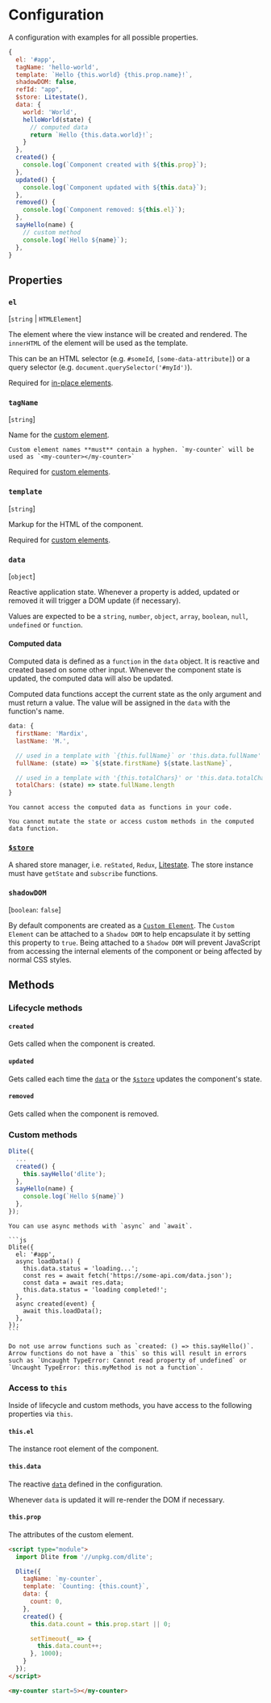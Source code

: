 # Configuration

A configuration with examples for all possible properties.

```js
{
  el: '#app',
  tagName: 'hello-world',
  template: `Hello {this.world} {this.prop.name}!`,
  shadowDOM: false,
  refId: "app",
  $store: Litestate(),
  data: {
    world: 'World',
    helloWorld(state) {
      // computed data
      return `Hello {this.data.world}!`;
    }
  },
  created() {
    console.log(`Component created with ${this.prop}`);
  },
  updated() {
    console.log(`Component updated with ${this.data}`);
  },
  removed() {
    console.log(`Component removed: ${this.el}`);
  },
  sayHello(name) {
    // custom method
    console.log(`Hello ${name}`);
  },
}
```

## Properties

### `el`
[`string` | `HTMLElement`]

The element where the view instance will be created and rendered. The `innerHTML` of the element will be used as the template. 

This can be an HTML selector (e.g. `#someId`, `[some-data-attribute]`) or a query selector (e.g. `document.querySelector('#myId')`).

Required for [in-place elements](components/index.md#in-place-element).

### `tagName`
[`string`]

Name for the [custom element](components/index.md#custom-element). 

```{note}
Custom element names **must** contain a hyphen. `my-counter` will be used as `<my-counter></my-counter>`
```

Required for [custom elements](components/index.md#custom-element).

### `template`
[`string`]

Markup for the HTML of the component.

Required for [custom elements](components/index.md#custom-element).

### `data`
[`object`]

Reactive application state. Whenever a property is added, updated or removed it will trigger a DOM update (if necessary).

Values are expected to be a `string`, `number`, `object`, `array`, `boolean`, `null`, `undefined` or `function`.

#### Computed data

Computed data is defined as a `function` in the `data` object. It is reactive and created based on some other input. Whenever the component state is updated, the computed data will also be updated.

Computed data functions accept the current state as the only argument and must return a value. The value will be assigned in the `data` with the function's name.

```js
data: {
  firstName: 'Mardix',
  lastName: 'M.',

  // used in a template with `{this.fullName}` or 'this.data.fullName' in JavaScript
  fullName: (state) => `${state.firstName} ${state.lastName}`,

  // used in a template with '{this.totalChars}' or 'this.data.totalChars' in JavaScript
  totalChars: (state) => state.fullName.length
}
```

```{note}
You cannot access the computed data as functions in your code.
```

```{note}
You cannot mutate the state or access custom methods in the computed data function.
```

### [`$store`](store.md)

A shared store manager, i.e. `reStated`, `Redux`, [Litestate](https://github.com/mardix/litestate). The store instance must have `getState` and `subscribe` functions. 

### `shadowDOM`
[`boolean`: `false`]

By default components are created as a [`Custom Element`](https://developer.mozilla.org/en-US/docs/Web/Web_Components). The `Custom Element` can be attached to a `Shadow DOM` to help encapsulate it by setting this property to `true`. Being attached to a `Shadow DOM` will prevent JavaScript from accessing the internal elements of the component or being affected by normal CSS styles.

## Methods

### Lifecycle methods

#### `created`

Gets called when the component is created.

#### `updated`

Gets called each time the [`data`](#data) or the [`$store`](#store) updates the component's state.

#### `removed`

Gets called when the component is removed.

### Custom methods

```js
Dlite({
  ...
  created() {
    this.sayHello('dlite');
  },
  sayHello(name) {
    console.log(`Hello ${name}`)
  },
});
```

````{note}
You can use async methods with `async` and `await`.

```js
Dlite({
  el: '#app',
  async loadData() {
    this.data.status = 'loading...';
    const res = await fetch('https://some-api.com/data.json');
    const data = await res.data;
    this.data.status = 'loading completed!';
  },
  async created(event) {
    await this.loadData();
  },
});
```
````

```{warning}
Do not use arrow functions such as `created: () => this.sayHello()`. Arrow functions do not have a `this` so this will result in errors such as `Uncaught TypeError: Cannot read property of undefined` or `Uncaught TypeError: this.myMethod is not a function`.
```

### Access to `this`

Inside of lifecycle and custom methods, you have access to the following properties via `this`.

#### `this.el`

The instance root element of the component.

#### `this.data`

The reactive [`data`](#data) defined in the configuration.

Whenever `data` is updated it will re-render the DOM if necessary.

#### `this.prop`

The attributes of the custom element.

```html
<script type="module">
  import Dlite from '//unpkg.com/dlite';

  Dlite({
    tagName: `my-counter`,
    template: `Counting: {this.count}`,
    data: {
      count: 0,
    },
    created() {
      this.data.count = this.prop.start || 0;

      setTimeout(_ => { 
        this.data.count++;
      }, 1000);
    }
  });
</script>

<my-counter start=5></my-counter>
```
